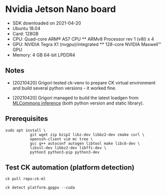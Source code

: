 ﻿# Nvidia Jetson Nano board

* SDK downloaded on 2021-04-20
* Ubuntu 18.04
* Card: 128GB
* CPU: Quad-core ARM® A57 CPU
** ARMv8 Processor rev 1 (v8l) x 4
* GPU: NVIDIA Tegra X1 (nvgpu)/integrated
** 128-core NVIDIA Maxwell™ GPU
* Memory: 4 GB 64-bit LPDDR4

## Notes

* [20210420] Grigori tested ck-venv to prepare CK virtual environment 
  and build several python versions - it worked fine.

* [20210420] Grigori managed to build the latest loadgen 
  from [MLCommons inference](https://github.com/mlcommons/inference/tree/master/loadgen)
  (both python version and static library).


## Prerequisites

```
sudo apt install \
           git wget zip bzip2 libz-dev libbz2-dev cmake curl \
           openssh-client vim mc tree \
           gcc g++ autoconf autogen libtool make libc6-dev \
           libssl-dev libbz2-dev libffi-dev \
           python3 python3-pip python3-dev
```

## Test CK automation (platform detection)

```
ck pull repo:ck-ml

ck detect platform.gpgpu --cuda
```
